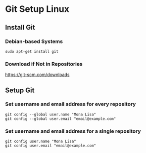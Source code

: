 # Git Setup Linux

## Install Git

### Debian-based Systems

```shell
sudo apt-get install git
```

### Download if Not in Repositories

<https://git-scm.com/downloads>

## Setup Git

### Set username and email address for every repository

```shell
git config --global user.name "Mona Lisa"
git config --global user.email "email@example.com"
```

### Set username and email address for a single repository

```shell
git config user.name "Mona Lisa"
git config user.email "email@example.com"
```
